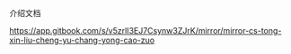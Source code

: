 介绍文档

https://app.gitbook.com/s/v5zrlI3EJ7Csynw3ZJrK/mirror/mirror-cs-tong-xin-liu-cheng-yu-chang-yong-cao-zuo
